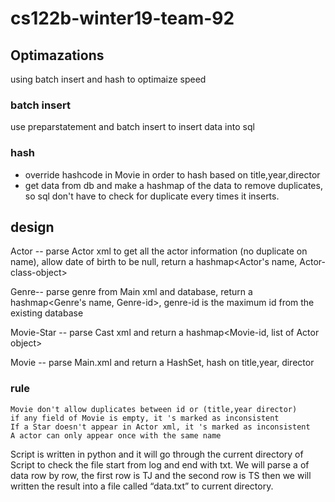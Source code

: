# cs122b-winter19-team-92

## Optimazations

using batch insert and hash to optimaize speed

### batch insert
use preparstatement and batch insert to insert data into sql

###  hash
- override hashcode in Movie in order to hash based on title,year,director
- get data from db and make a hashmap of the data to remove duplicates, so 
sql don't have to check for duplicate every times it inserts.


## design

Actor  -- parse Actor xml to get all the actor information (no duplicate on name), allow
            date of birth to be null, return a hashmap<Actor's name, Actor-class-object>

Genre--  parse genre from Main xml and database, return a 
            hashmap<Genre's name, Genre-id>, genre-id is the maximum id from the
            existing database

Movie-Star -- parse Cast xml and return a hashmap<Movie-id, list of Actor object>

Movie --    parse Main.xml and return a HashSet<Movie object>, hash on title,year,
                    director

### rule
    Movie don't allow duplicates between id or (title,year director)
    if any field of Movie is empty, it 's marked as inconsistent
    If a Star doesn't appear in Actor xml, it 's marked as inconsistent
    A actor can only appear once with the same name
    

Script is written in python and it will go through the current directory of Script to check the file start from log and end with txt. We will parse a of data row by row, the first row is TJ and the second row is TS then we will written the result into a file called “data.txt” to current directory.

